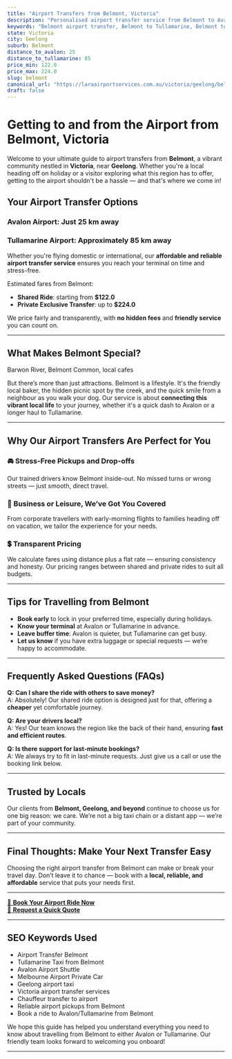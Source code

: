```yaml
---
title: "Airport Transfers from Belmont, Victoria"
description: "Personalised airport transfer service from Belmont to Avalon and Tullamarine airports. Enjoy a smooth, affordable ride with us!"
keywords: "Belmont airport transfer, Belmont to Tullamarine, Belmont to Avalon, airport taxi Belmont, private airport transfer Belmont, shared ride Belmont, Belmont transfers, airport shuttle Belmont, book Belmont airport taxi, affordable Belmont airport transfer, Belmont airport transfer service, airport transfer Geelong, airport transfer Melbourne, Melbourne airport taxi, airport transfers Victoria, Tullamarine airport shuttle, Avalon airport transfers, Melbourne private transfer, airport transport services Melbourne"
state: Victoria
city: Geelong
suburb: Belmont
distance_to_avalon: 25
distance_to_tullamarine: 85
price_min: 122.0
price_max: 224.0
slug: belmont
canonical_url: "https://laraairportservices.com.au/victoria/geelong/belmont/"
draft: false
---
```


# Getting to and from the Airport from Belmont, Victoria

Welcome to your ultimate guide to airport transfers from **Belmont**, a vibrant community nestled in **Victoria**, near **Geelong**. Whether you're a local heading off on holiday or a visitor exploring what this region has to offer, getting to the airport shouldn't be a hassle — and that's where we come in!

## Your Airport Transfer Options

### Avalon Airport: Just 25 km away  
### Tullamarine Airport: Approximately 85 km away

Whether you're flying domestic or international, our **affordable and reliable airport transfer service** ensures you reach your terminal on time and stress-free.

Estimated fares from Belmont:
- **Shared Ride**: starting from **$122.0**
- **Private Exclusive Transfer**: up to **$224.0**

We price fairly and transparently, with **no hidden fees** and **friendly service** you can count on.

---

## What Makes Belmont Special?

Barwon River, Belmont Common, local cafes

But there’s more than just attractions. Belmont is a lifestyle. It's the friendly local baker, the hidden picnic spot by the creek, and the quick smile from a neighbour as you walk your dog. Our service is about **connecting this vibrant local life** to your journey, whether it's a quick dash to Avalon or a longer haul to Tullamarine.

---

## Why Our Airport Transfers Are Perfect for You

### 🚘 Stress-Free Pickups and Drop-offs
Our trained drivers know Belmont inside-out. No missed turns or wrong streets — just smooth, direct travel.

### 💼 Business or Leisure, We’ve Got You Covered
From corporate travellers with early-morning flights to families heading off on vacation, we tailor the experience for your needs.

### 💲 Transparent Pricing
We calculate fares using distance plus a flat rate — ensuring consistency and honesty. Our pricing ranges between shared and private rides to suit all budgets.

---

## Tips for Travelling from Belmont

- **Book early** to lock in your preferred time, especially during holidays.
- **Know your terminal** at Avalon or Tullamarine in advance.
- **Leave buffer time**: Avalon is quieter, but Tullamarine can get busy.
- **Let us know** if you have extra luggage or special requests — we’re happy to accommodate.

---

## Frequently Asked Questions (FAQs)

**Q: Can I share the ride with others to save money?**  
A: Absolutely! Our shared ride option is designed just for that, offering a **cheaper** yet comfortable journey.

**Q: Are your drivers local?**  
A: Yes! Our team knows the region like the back of their hand, ensuring **fast and efficient routes**.

**Q: Is there support for last-minute bookings?**  
A: We always try to fit in last-minute requests. Just give us a call or use the booking link below.

---

## Trusted by Locals

Our clients from **Belmont, Geelong, and beyond** continue to choose us for one big reason: we care. We’re not a big taxi chain or a distant app — we’re part of your community.

---

## Final Thoughts: Make Your Next Transfer Easy

Choosing the right airport transfer from Belmont can make or break your travel day. Don’t leave it to chance — book with a **local, reliable, and affordable** service that puts your needs first.

---

[📅 **Book Your Airport Ride Now**](https://laraairportservices.square.site/s/appointments)  
[📧 **Request a Quick Quote**](https://laraairportservices.square.site/contact-us)

---

## SEO Keywords Used
- Airport Transfer Belmont
- Tullamarine Taxi from Belmont
- Avalon Airport Shuttle
- Melbourne Airport Private Car
- Geelong airport taxi
- Victoria airport transfer services
- Chauffeur transfer to airport
- Reliable airport pickups from Belmont
- Book a ride to Avalon/Tullamarine from Belmont

We hope this guide has helped you understand everything you need to know about travelling from Belmont to either Avalon or Tullamarine. Our friendly team looks forward to welcoming you onboard!

---

